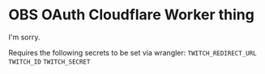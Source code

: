 # OBS OAuth Cloudflare Worker thing

I'm sorry.

Requires the following secrets to be set via wrangler:
`TWITCH_REDIRECT_URL`
`TWITCH_ID`
`TWITCH_SECRET`

